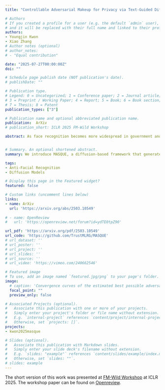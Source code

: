 ```yaml
---
title: "Controllable Adversarial Makeup for Privacy via Text-Guided Diffusion"

# Authors
# If you created a profile for a user (e.g. the default `admin` user), write the username (folder name) here 
# and it will be replaced with their full name and linked to their profile.
authors:
- Youngjin Kwon
- Xiao Zhang
# Author notes (optional)
# author_notes:
# - "Equal contribution"

date: "2025-07-27T00:00:00Z"
doi: ""

# Schedule page publish date (NOT publication's date).
# publishDate: ""

# Publication type.
# Legend: 0 = Uncategorized; 1 = Conference paper; 2 = Journal article;
# 3 = Preprint / Working Paper; 4 = Report; 5 = Book; 6 = Book section;
# 7 = Thesis; 8 = Patent
publication_types: ["3"]

# Publication name and optional abbreviated publication name.
publication:  ArXiv
# publication_short: ICLR 2025 FM-Wild Workshop

abstract: As face recognition becomes more widespread in government and commercial services, its potential misuse raises serious concerns about privacy and civil rights. To counteract this threat, various anti-facial recognition techniques have been proposed, which protect privacy by adversarially perturbing face images. Among these, generative makeup-based approaches are the most widely studied. However, these methods, designed primarily to impersonate specific target identities, can only achieve weak dodging success rates while increasing the risk of targeted abuse. In addition, they often introduce global visual artifacts or a lack of adaptability to accommodate diverse makeup prompts, compromising user satisfaction. To address the above limitations, we develop MASQUE, a novel diffusion-based framework that generates localized adversarial makeups guided by user-defined text prompts. Built upon precise null-text inversion, customized cross-attention fusion with masking, and a pairwise adversarial guidance mechanism using images of the same individual, MASQUE achieves robust dodging performance without requiring any external identity. Comprehensive evaluations on open-source facial recognition models and commercial APIs demonstrate that MASQUE significantly improves dodging success rates over all baselines, along with higher perceptual fidelity preservation, stronger adaptability to various makeup prompts, and robustness to image transformations.


# Summary. An optional shortened abstract.
summary: We introduce MASQUE, a diffusion-based framework that generates localized adversarial makeup guided by user-defined text prompts.

tags: 
- Anti-Facial Recognition
- Diffusion Models

# Display this page in the Featured widget?
featured: false

# Custom links (uncomment lines below)
links:
- name: ArXiv
  url: 'https://arxiv.org/abs/2503.10549'
  
# - name: OpenReview
#   url: 'https://openreview.net/forum?id=ydTE0tpZ90'

url_pdf: 'https://arxiv.org/pdf/2503.10549'
url_code: 'https://github.com/TrustMLRG/MASQUE'
# url_dataset: ''
# url_poster: ''
# url_project: ''
# url_slides: ''
# url_source: ''
# url_video: 'https://vimeo.com/240662546'

# Featured image
# To use, add an image named `featured.jpg/png` to your page's folder. 
image:
  # caption: 'Convergence curves of the estimated best possible adversarial risk'
  focal_point: ""
  preview_only: false

# Associated Projects (optional).
#   Associate this publication with one or more of your projects.
#   Simply enter your project's folder or file name without extension.
#   E.g. `internal-project` references `content/project/internal-project/index.md`.
#   Otherwise, set `projects: []`.
projects:
- kwon2025masque

# Slides (optional).
#   Associate this publication with Markdown slides.
#   Simply enter your slide deck's filename without extension.
#   E.g. `slides: "example"` references `content/slides/example/index.md`.
#   Otherwise, set `slides: ""`.
# slides: example
---
```

The short version of this work was presented at [FM-Wild Workshop](https://fm-wild-community.github.io/) at ICLR 2025. The workshop paper can be found on [Openreview](https://openreview.net/forum?id=ydTE0tpZ90).

<!-- {{% callout note %}}
Click the *Cite* button above to demo the feature to enable visitors to import publication metadata into their reference management software.
{{% /callout %}}

{{% callout note %}}
Create your slides in Markdown - click the *Slides* button to check out the example.
{{% /callout %}}

Supplementary notes can be added here, including [code, math, and images](https://wowchemy.com/docs/writing-markdown-latex/). -->

